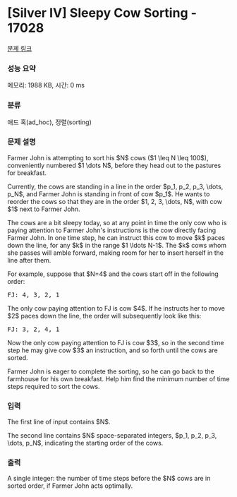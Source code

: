 # [Silver IV] Sleepy Cow Sorting - 17028 

[문제 링크](https://www.acmicpc.net/problem/17028) 

### 성능 요약

메모리: 1988 KB, 시간: 0 ms

### 분류

애드 혹(ad_hoc), 정렬(sorting)

### 문제 설명

<p>Farmer John is attempting to sort his $N$ cows ($1 \leq N \leq 100$), conveniently numbered $1 \dots N$, before they head out to the pastures for breakfast.</p>

<p>Currently, the cows are standing in a line in the order $p_1, p_2, p_3, \dots, p_N$, and Farmer John is standing in front of cow $p_1$. He wants to reorder the cows so that they are in the order $1, 2, 3, \dots, N$, with cow $1$ next to Farmer John.</p>

<p>The cows are a bit sleepy today, so at any point in time the only cow who is paying attention to Farmer John's instructions is the cow directly facing Farmer John. In one time step, he can instruct this cow to move $k$ paces down the line, for any $k$ in the range $1 \ldots N-1$. The $k$ cows whom she passes will amble forward, making room for her to insert herself in the line after them.</p>

<p>For example, suppose that $N=4$ and the cows start off in the following order:</p>

<pre>FJ: 4, 3, 2, 1</pre>

<p>The only cow paying attention to FJ is cow $4$. If he instructs her to move $2$ paces down the line, the order will subsequently look like this:</p>

<pre>FJ: 3, 2, 4, 1</pre>

<p>Now the only cow paying attention to FJ is cow $3$, so in the second time step he may give cow $3$ an instruction, and so forth until the cows are sorted.</p>

<p>Farmer John is eager to complete the sorting, so he can go back to the farmhouse for his own breakfast. Help him find the minimum number of time steps required to sort the cows.</p>

### 입력 

 <p>The first line of input contains $N$.</p>

<p>The second line contains $N$ space-separated integers, $p_1, p_2, p_3, \dots, p_N$, indicating the starting order of the cows.</p>

### 출력 

 <p>A single integer: the number of time steps before the $N$ cows are in sorted order, if Farmer John acts optimally.</p>

